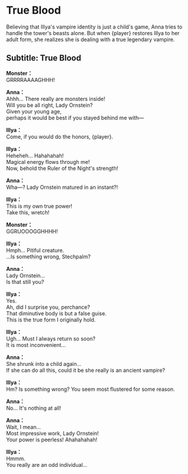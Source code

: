 # True Blood
Believing that Illya's vampire identity is just a child's game, Anna tries to handle the tower's beasts alone. But when {player} restores Illya to her adult form, she realizes she is dealing with a true legendary vampire.
  
## Subtitle: True Blood
  
**Monster：**  
GRRRRAAAAGHHH!  
  
**Anna：**  
Ahhh... There really are monsters inside!  
Will you be all right, Lady Ornstein?  
 Given your young age,  
perhaps it would be best if you stayed behind me with—  
  
**Illya：**  
Come, if you would do the honors, {player}.  
  
**Illya：**  
Heheheh... Hahahahah!  
Magical energy flows through me!  
Now, behold the Ruler of the Night's strength!  
  
**Anna：**  
Wha—? Lady Ornstein matured in an instant?!  
  
**Illya：**  
This is my own true power!  
Take this, wretch!  
  
**Monster：**  
GGRUOOOGGHHHH!  
  
**Illya：**  
Hmph... Pitiful creature.  
...Is something wrong, Stechpalm?  
  
**Anna：**  
Lady Ornstein...  
 Is that still you?  
  
**Illya：**  
Yes.  
 Ah, did I surprise you, perchance?  
That diminutive body is but a false guise.  
This is the true form I originally hold.  
  
**Illya：**  
Ugh... Must I always return so soon?  
It is most inconvenient...  
  
**Anna：**  
She shrunk into a child again...  
If she can do all this, could it be she really is an ancient vampire?  
  
**Illya：**  
Hm? Is something wrong? You seem most flustered for some reason.  
  
**Anna：**  
No... It's nothing at all!  
  
**Anna：**  
Wait, I mean...  
 Most impressive work, Lady Ornstein!  
Your power is peerless! Ahahahahah!  
  
**Illya：**  
Hmmm.  
 You really are an odd individual...  
